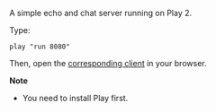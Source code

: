 A simple echo and chat server running on Play 2. 

Type:

```
play "run 8080"
```

Then, open the [corresponding client](http://jsbin.com/pocet/8/watch?js,console) in your browser.

**Note**

* You need to install Play first.